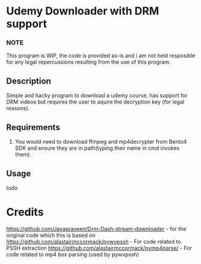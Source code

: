 # Udemy Downloader with DRM support

### NOTE
This program is WIP, the code is provided as-is and i am not held resposible for any legal repercussions resulting from the use of this program.

## Description
Simple and hacky program to download a udemy course, has support for DRM videos but requires the user to aquire the decryption key (for legal reasons).

## Requirements
1. You would need to download ffmpeg and mp4decrypter from Bento4 SDK and ensure they are in path(typing their name in cmd invokes them).

## Usage
todo

# Credits
https://github.com/Jayapraveen/Drm-Dash-stream-downloader - for the original code which this is based on
https://github.com/alastairmccormack/pywvpssh - For code related to PSSH extraction
https://github.com/alastairmccormack/pymp4parse/ - For code related to mp4 box parsing (used by pywvpssh)
